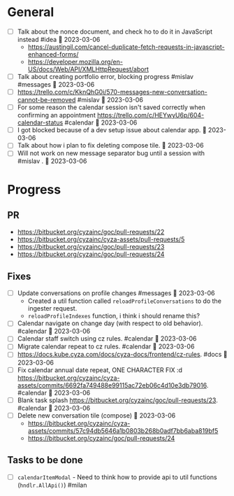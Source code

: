 # General

- [ ] Talk about the nonce document, and check ho to do it in JavaScript instead #idea 📅 2023-03-06
	- https://austingil.com/cancel-duplicate-fetch-requests-in-javascript-enhanced-forms/
	- https://developer.mozilla.org/en-US/docs/Web/API/XMLHttpRequest/abort
- [ ] Talk about creating portfolio error, blocking progress #mislav #messages 📅 2023-03-06
- [ ] https://trello.com/c/KknQhG0i/570-messages-new-conversation-cannot-be-removed #mislav  📅 2023-03-06 
- [ ] For some reason the calendar session isn't saved correctly when confirming an appointment https://trello.com/c/HEYwyU6p/604-calendar-status #calendar 📅 2023-03-06
- [ ] I got blocked because of a dev setup issue about calendar app. 📅 2023-03-06 
- [ ] Talk about how i plan to fix deleting compose tile. 📅 2023-03-06 
- [ ] Will not work on new message separator bug until a session with #mislav . 📅 2023-03-06 

# Progress

## PR

- https://bitbucket.org/cyzainc/goc/pull-requests/22 
- https://bitbucket.org/cyzainc/cyza-assets/pull-requests/5
- https://bitbucket.org/cyzainc/goc/pull-requests/23
- https://bitbucket.org/cyzainc/goc/pull-requests/24

## Fixes

- [ ] Update conversations on profile changes #messages  📅 2023-03-06 
	- Created a util function called `reloadProfileConversations` to do the ingester request.
	- `reloadProfileIndexes` function, i think i should rename this?
- [ ] Calendar navigate on change day (with respect to old behavior). #calendar  📅 2023-03-06 
- [ ] Calendar staff switch using cz rules. #calendar 📅 2023-03-06 
- [ ] Migrate calendar repeat to cz rules. #calendar  📅 2023-03-06 
- [ ] https://docs.kube.cyza.com/docs/cyza-docs/frontend/cz-rules. #docs 📅 2023-03-06 
- [ ] Fix calendar annual date repeat, ONE CHARACTER FIX :d https://bitbucket.org/cyzainc/cyza-assets/commits/6692fa749488e99115ac72eb06c4d10e3db79016. #calendar 📅 2023-03-06 
- [ ] Blank task splash https://bitbucket.org/cyzainc/goc/pull-requests/23. #calendar 📅 2023-03-06
- [ ] Delete new conversation tile (compose) 📅 2023-03-06 
	- https://bitbucket.org/cyzainc/cyza-assets/commits/57c94db5646a1b0803b268b0adf7bb6aba819bf5
	- https://bitbucket.org/cyzainc/goc/pull-requests/24

## Tasks to be done

- [ ] `calendarItemModal` - Need to think how to provide api to util functions (`hndlr.AllApi()`) #milan